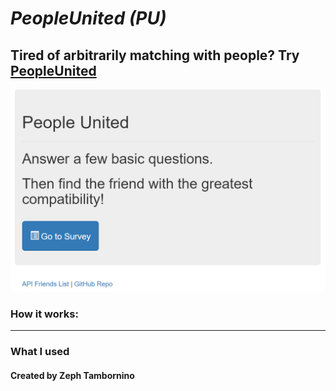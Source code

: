 # *PeopleUnited (PU)* #
Tired of arbitrarily matching with people? Try [PeopleUnited](https://peopleunited.herokuapp.com/) 
-----------------------------------------------------
![Image of Yaktocat](images/Homepage.PNG)
### How it works:
------------------

### What I used

#### Created by Zeph Tambornino

